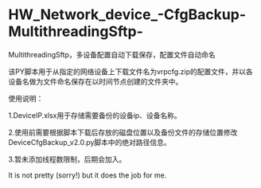 # HW_Network_device_-CfgBackup-MultithreadingSftp-
MultithreadingSftp，多设备配置自动下载保存，配置文件自动命名

该PY脚本用于从指定的网络设备上下载文件名为vrpcfg.zip的配置文件，并以各设备名做为文件命名保存在以时间节点创建的文件夹中。

使用说明：

  1.DeviceIP.xlsx用于存储需要备份的设备ip、设备名称。
  
  2.使用前需要根据脚本下载后存放的磁盘位置以及备份文件的存储位置修改DeviceCfgBackup_v2.0.py脚本中的绝对路径信息。
  
  3.暂未添加线程数限制，后期会加入。
  
  
  

It is not pretty (sorry!) but it does the job for me. 
